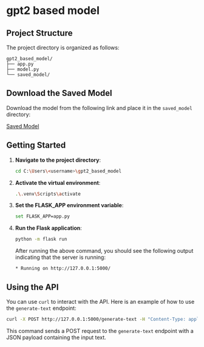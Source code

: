 # gpt2 based model

## Project Structure

The project directory is organized as follows:

```
gpt2_based_model/
├── app.py
├── model.py
└── saved_model/
```

## Download the Saved Model

Download the model from the following link and place it in the `saved_model` directory:

[Saved Model](https://drive.google.com/file/d/13W-NVE42QkZVoJiIsTmPWsBkmrRDG4Ez/view?usp=sharing)

## Getting Started

1. **Navigate to the project directory**:

    ```sh
    cd C:\Users\<username>\gpt2_based_model
    ```

2. **Activate the virtual environment**:

    ```sh
    .\.venv\Scripts\activate
    ```

3. **Set the FLASK_APP environment variable**:

    ```sh
    set FLASK_APP=app.py
    ```

4. **Run the Flask application**:

    ```sh
    python -m flask run
    ```

    After running the above command, you should see the following output indicating that the server is running:

    ```
    * Running on http://127.0.0.1:5000/
    ```

## Using the API

You can use `curl` to interact with the API. Here is an example of how to use the `generate-text` endpoint:

```sh
curl -X POST http://127.0.0.1:5000/generate-text -H "Content-Type: application/json" -d "{\"input_text\": \"The weather is bad today.\"}"
```

This command sends a POST request to the `generate-text` endpoint with a JSON payload containing the input text.
